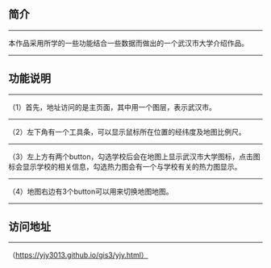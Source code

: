 ## 简介
***
本作品采用所学的一些功能结合一些数据而做出的一个武汉市大学介绍作品。
***
## 功能说明
***
（1）首先，地址访问的是主页面，其中用一个图层，表示武汉市。
***
（2）左下角有一个工具条，可以显示鼠标所在位置的经纬度及地图比例尺。
***
（3）左上方有两个button，勾选学校后会在地图上显示武汉市大学图标，点击图标会显示学校的相关信息，勾选热力图会有一个与学校有关的热力图显示。
***
（4）地图右边有3个button可以用来切换地图地图。
***

## 访问地址
***
（https://yjy3013.github.io/gis3/yjy.html）
